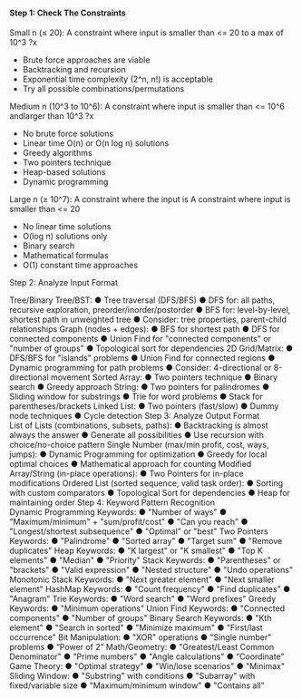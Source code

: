 
#### Step 1: Check The Constraints 


Small n (≤ 20): 
A constraint where input is smaller than <= 20 to a max of 10^3
?x
- Brute force approaches are viable 
- Backtracking and recursion 
- Exponential time complexity (2^n, n!) is acceptable 
- Try all possible combinations/permutations 

Medium n (10^3 to 10^6): 
A constraint where input is smaller than <= 10^6 andlarger than 10^3
?x
- No brute force solutions 
- Linear time O(n) or O(n log n) solutions 
- Greedy algorithms 
- Two pointers technique 
- Heap-based solutions 
- Dynamic programming 

Large n (≥ 10^7): 
A constraint where the input is 
A constraint where input is smaller than <= 20
- No linear time solutions 
- O(log n) solutions only 
- Binary search 
- Mathematical formulas 
- O(1) constant time approaches 

Step 2: Analyze Input Format  

Tree/Binary Tree/BST: 
● Tree traversal (DFS/BFS) 
● DFS for: all paths, recursive exploration, 
preorder/inorder/postorder 
● BFS for: level-by-level, shortest path in 
unweighted tree 
● Consider: tree properties, parent-child 
relationships 
Graph (nodes + edges): 
● BFS for shortest path 
● DFS for connected components 
● Union Find for "connected components" or "number of 
groups" 
● Topological sort for dependencies 
2D Grid/Matrix: 
● DFS/BFS for "islands" problems 
● Union Find for connected regions 
● Dynamic programming for path problems 
● Consider: 4-directional or 8-directional movement 
Sorted Array: 
● Two pointers technique 
● Binary search 
● Greedy approach 
String: 
● Two pointers for palindromes 
● Sliding window for substrings 
● Trie for word problems 
● Stack for parentheses/brackets 
Linked List: 
● Two pointers (fast/slow) 
● Dummy node techniques 
● Cycle detection 
Step 3: Analyze Output Format  
List of Lists (combinations, subsets, paths): 
● Backtracking is almost always the answer 
● Generate all possibilities 
● Use recursion with choice/no-choice pattern 
Single Number (max/min profit, cost, ways, jumps): 
● Dynamic Programming for optimization 
● Greedy for local optimal choices 
● Mathematical approach for counting 
Modified Array/String (in-place operations): 
● Two Pointers for in-place modifications 
Ordered List (sorted sequence, valid task order): 
● Sorting with custom comparators 
● Topological Sort for dependencies 
● Heap for maintaining order 
Step 4: Keyword Pattern Recognition  
Dynamic Programming Keywords: 
● "Number of ways" 
● "Maximum/minimum" + "sum/profit/cost" 
● "Can you reach" 
● "Longest/shortest subsequence" 
● "Optimal" or "best" 
Two Pointers Keywords: 
● "Palindrome" 
● "Sorted array" 
● "Target sum" 
● "Remove duplicates" 
Heap Keywords: 
● "K largest" or "K smallest" 
● "Top K elements" 
● "Median" 
● "Priority" 
Stack Keywords: 
● "Parentheses" or "brackets" 
● "Valid expression" 
● "Nested structure" 
● "Undo operations" 
Monotonic Stack Keywords: 
● "Next greater element" 
● "Next smaller element" 
HashMap Keywords: 
● "Count frequency" 
● "Find duplicates" 
● "Anagram" 
Trie Keywords: 
● "Word search" 
● "Word prefixes" 
Greedy Keywords: 
●  "Minimum operations" 
Union Find Keywords: 
●  "Connected components" 
● "Number of groups" 
Binary Search Keywords: 
● "Kth element" 
● "Search in sorted" 
● "Minimize maximum" 
● "First/last occurrence" 
Bit Manipulation: 
● "XOR" operations 
● "Single number" problems 
● “Power of 2” 
Math/Geometry: 
● "Greatest/Least Common Denominator" 
● "Prime numbers" 
●  "Angle calculations" 
● “Coordinate” 
Game Theory: 
● "Optimal strategy" 
● "Win/lose scenarios" 
● "Minimax" 
Sliding Window: 
● "Substring" with conditions 
● "Subarray" with fixed/variable size 
● "Maximum/minimum window" 
● "Contains all" 